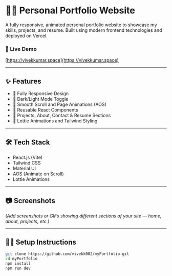 # 🧑‍💻 Personal Portfolio Website

A fully responsive, animated personal portfolio website to showcase my skills, projects, and resume. Built using modern frontend technologies and deployed on Vercel.

### 🔗 Live Demo
[https://vivekkumar.space](https://vivekkumar.space)

---

## ✨ Features

- 📱 Fully Responsive Design
- 🌙 Dark/Light Mode Toggle
- 🚀 Smooth Scroll and Page Animations (AOS)
- 🧩 Reusable React Components
- 📂 Projects, About, Contact & Resume Sections
- 🎨 Lottie Animations and Tailwind Styling

---

## 🛠 Tech Stack

- React.js (Vite)
- Tailwind CSS
- Material UI
- AOS (Animate on Scroll)
- Lottie Animations

---

## 📷 Screenshots

*(Add screenshots or GIFs showing different sections of your site — home, about, projects, etc.)*

---

## 🧑‍💻 Setup Instructions

```bash
git clone https://github.com/vivekk002/myPortfolio.git
cd myPortfolio
npm install
npm run dev
